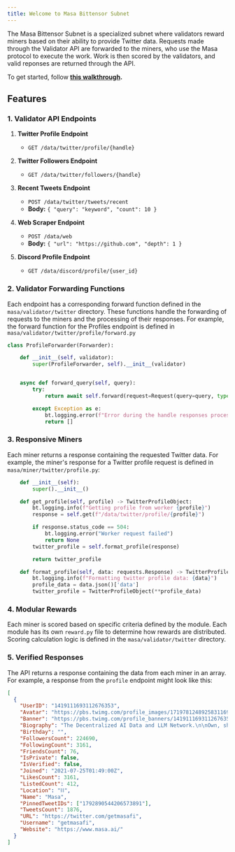 ```yaml
---
title: Welcome to Masa Bittensor Subnet
---
```


The Masa Bittensor Subnet is a specialized subnet where validators reward miners based on their ability to provide Twitter data. Requests made through the Validator API are forwarded to the miners, who use the Masa protocol to execute the work. Work is then scored by the validators, and valid reponses are returned through the API.

To get started, follow **[this walkthrough](./setup/intro.md).**

## Features

### 1. Validator API Endpoints

1. **Twitter Profile Endpoint**

    - `GET /data/twitter/profile/{handle}`


2. **Twitter Followers Endpoint**

    - `GET /data/twitter/followers/{handle}`


3. **Recent Tweets Endpoint**
   
    - `POST /data/twitter/tweets/recent`
    - **Body:** `{ "query": "keyword", "count": 10 }`


4. **Web Scraper Endpoint**
   
    - `POST /data/web`
    - **Body:** `{ "url": "https://github.com", "depth": 1 }`


5. **Discord Profile Endpoint**

    - `GET /data/discord/profile/{user_id}`

### 2. Validator Forwarding Functions

Each endpoint has a corresponding forward function defined in the `masa/validator/twitter` directory. These functions handle the forwarding of requests to the miners and the processing of their responses. For example, the forward function for the Profiles endpoint is defined in `masa/validator/twitter/profile/forward.py`

```python
class ProfileForwarder(Forwarder):

    def __init__(self, validator):
        super(ProfileForwarder, self).__init__(validator)


    async def forward_query(self, query):
        try:
            return await self.forward(request=Request(query=query, type=RequestType.TWITTER_PROFILE.value), get_rewards=get_rewards, parser_object=TwitterProfileObject)

        except Exception as e:
            bt.logging.error(f"Error during the handle responses process: {str(e)}", exc_info=True)
            return []
```

### 3. Responsive Miners

Each miner returns a response containing the requested Twitter data. For example, the miner's response for a Twitter profile request is defined in `masa/miner/twitter/profile.py`:

```python
    def __init__(self):
        super().__init__()

    def get_profile(self, profile) -> TwitterProfileObject:
        bt.logging.info(f"Getting profile from worker {profile}")
        response = self.get(f"/data/twitter/profile/{profile}")

        if response.status_code == 504:
            bt.logging.error("Worker request failed")
            return None
        twitter_profile = self.format_profile(response)

        return twitter_profile

    def format_profile(self, data: requests.Response) -> TwitterProfileObject:
        bt.logging.info(f"Formatting twitter profile data: {data}")
        profile_data = data.json()['data']
        twitter_profile = TwitterProfileObject(**profile_data)
```

### 4. Modular Rewards

Each miner is scored based on specific criteria defined by the module. Each module has its own `reward.py` file to determine how rewards are distributed. Scoring calculation logic is defined in the `masa/validator/twitter` directory.

### 5. Verified Responses

The API returns a response containing the data from each miner in an array. For example, a response from the `profile` endpoint might look like this:

```json
[
  {
    "UserID": "1419111693112676353",
    "Avatar": "https://pbs.twimg.com/profile_images/1719781248925831169/kC0UzpkB_normal.jpg",
    "Banner": "https://pbs.twimg.com/profile_banners/1419111693112676353/1712165646",
    "Biography": "The Decentralized AI Data and LLM Network.\n\nOwn, share, and earn from your data and compute to power AI applications.\n\nJoin us: https://t.co/3jsTLxWZkQ",
    "Birthday": "",
    "FollowersCount": 224690,
    "FollowingCount": 3161,
    "FriendsCount": 76,
    "IsPrivate": false,
    "IsVerified": false,
    "Joined": "2021-07-25T01:49:00Z",
    "LikesCount": 3161,
    "ListedCount": 412,
    "Location": "⛓",
    "Name": "Masa",
    "PinnedTweetIDs": ["1792890544206573891"],
    "TweetsCount": 1876,
    "URL": "https://twitter.com/getmasafi",
    "Username": "getmasafi",
    "Website": "https://www.masa.ai/"
  }
]
```
